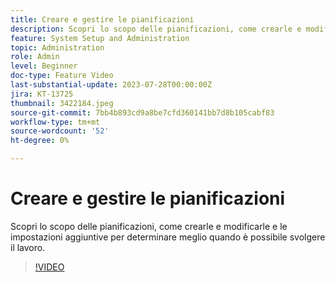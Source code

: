 ```yaml
---
title: Creare e gestire le pianificazioni
description: Scopri lo scopo delle pianificazioni, come crearle e modificarle e le impostazioni aggiuntive per determinare meglio quando è possibile svolgere il lavoro.
feature: System Setup and Administration
topic: Administration
role: Admin
level: Beginner
doc-type: Feature Video
last-substantial-update: 2023-07-28T00:00:00Z
jira: KT-13725
thumbnail: 3422184.jpeg
source-git-commit: 7bb4b893cd9a8be7cfd360141bb7d8b105cabf83
workflow-type: tm+mt
source-wordcount: '52'
ht-degree: 0%

---
```



# Creare e gestire le pianificazioni

Scopri lo scopo delle pianificazioni, come crearle e modificarle e le impostazioni aggiuntive per determinare meglio quando è possibile svolgere il lavoro.

>[!VIDEO](https://video.tv.adobe.com/v/3422184/?learn=on)
